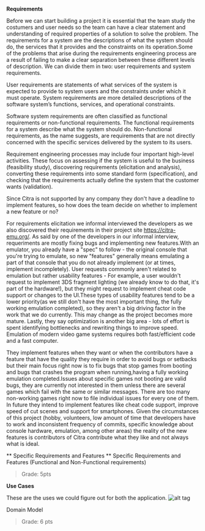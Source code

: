 
**Requirements**

Before we can start building a project it is essential that the team study the costumers and user needs so the team can have a clear statement and understanding of required properties of a solution to solve the problem.
The requirements for a system are the descriptions of what the system should do, the services that it provides and the constraints on its operation.Some of the problems that arise during the requirements engineering process are a result of failing to make a clear separation between these different levels of description.
We can divide them in two: user requirements and system requirements.

User requirements are statements of what services of the system is expected to provide to system users and the constraints under which it must operate.
System requirements are more detailed descriptions of the software system’s functions, services, and operational constraints.

Software system requirements are often classified as functional requirements or non-functional requirements.
The functional requirements for a system describe what the system should do. 
Non-functional requirements, as the name suggests, are requirements that are not directly concerned with the specific services delivered by the system to its users.

Requirement engineering processes may include four important high-level activities. These focus on assessing if the system is useful to the business (feasibility study), discovering requirements (elicitation and analysis), converting these requirements into some standard form (specification), and checking that the requirements actually define the system that the customer wants (validation).

Since Citra is not supported by any company they don't have a deadline to implement features, so how does the team decide on whether to implement a new feature or no? 

For requirements elicitation we informal interviewed the developers as we also discovered their requirements in their project site https://citra-emu.org/. 
As said by one of the developers in our informal interview, requeriments are mostly fixing bugs and implementing new features.With an emulator, you already have a "spec" to follow - the original console that you're trying to emulate, so new "features" generally means emulating a part of that console that you do not already implement (or at times, implement incompletely). User requests commonly aren't related to emulation but rather usability features - For example, a user wouldn't request to implement 3DS fragment lighting (we already know to do that, it's part of the hardware!), but they might request to implement cheat code support or changes to the UI.These types of usability features tend to be a lower priority(as we still don't have the most important thing, the fully working emulation completed), so they aren't a big driving factor in the work that we do currently. This may change as the project becomes more mature. 
Lastly, they say optimization is another big area - lots of effort is spent identifying bottlenecks and rewriting things to improve speed. Emulation of modern video game systems requires both fast/efficient code and a fast computer.

They implement features when they want or when the contributors have a feature that have the quality they require in order to avoid bugs or setbacks but their main focus right now is to fix bugs that stop games from booting and bugs that crashes the program when running,having a fully working emulation completed.Issues about specific games not booting are valid bugs, they are currently not interested in them unless there are several games which fail with the same or similar messages. There are too many non-working games right now to file individual issues for every one of them.
In future they intend to implement features like cheat code support, improve speed of cut scenes and support for smartphones.
Given the circumstances of this project (hobby, volunteers, low amount of time that developers have to work and inconsistent frequency of commits, specific knowledge about console hardware, emulation, among other areas) the reality of the new features is contributors of Citra contribute what they like and not always what is ideal.



** Specific Requirements and Features ** 
Specific Requirements and Features (Functional and Non-Functional requirements)
>Grade: 5pts

**Use Cases**

These are the uses we could figure out for both the application.
![alt tag](http://i.imgur.com/deDgtE4.png)

Domain Model
>Grade: 6 pts

